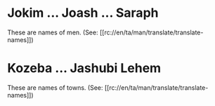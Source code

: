 # Jokim ... Joash ... Saraph

These are names of men. (See: [[rc://en/ta/man/translate/translate-names]])

# Kozeba ... Jashubi Lehem

These are names of towns. (See: [[rc://en/ta/man/translate/translate-names]])

